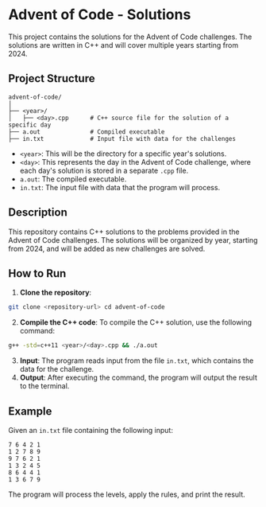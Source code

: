 # Advent of Code - Solutions

This project contains the solutions for the Advent of Code challenges. The solutions are written in C++ and will cover multiple years starting from 2024.

## Project Structure

```
advent-of-code/
│
├── <year>/
│   ├── <day>.cpp      # C++ source file for the solution of a specific day
├── a.out              # Compiled executable
├── in.txt             # Input file with data for the challenges

```

- `<year>`: This will be the directory for a specific year's solutions.
- `<day>`: This represents the day in the Advent of Code challenge, where each day's solution is stored in a separate `.cpp` file.
- `a.out`: The compiled executable.
- `in.txt`: The input file with data that the program will process.

## Description

This repository contains C++ solutions to the problems provided in the Advent of Code challenges. The solutions will be organized by year, starting from 2024, and will be added as new challenges are solved.

## How to Run

1. **Clone the repository**:

```bash
git clone <repository-url> cd advent-of-code
```

2. **Compile the C++ code**: To compile the C++ solution, use the following command:

```bash
g++ -std=c++11 <year>/<day>.cpp && ./a.out
```

3. **Input**: The program reads input from the file `in.txt`, which contains the data for the challenge.
4. **Output**: After executing the command, the program will output the result to the terminal.

## Example

Given an `in.txt` file containing the following input:

```
7 6 4 2 1
1 2 7 8 9
9 7 6 2 1
1 3 2 4 5
8 6 4 4 1
1 3 6 7 9
```

The program will process the levels, apply the rules, and print the result.
